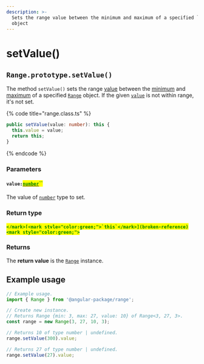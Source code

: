 ```yaml
---
description: >-
  Sets the range value between the minimum and maximum of a specified `Range`
  object
---
```


# setValue()

## `Range.prototype.setValue()`

The method `setValue()` sets the range [value](../properties/value.md#range.prototype.value) between the [minimum](../properties/min.md#range.prototype.min) and [maximum](../properties/max.md#range.prototype.max) of a specified [`Range`](broken-reference) object. If the given [`value`](setvalue.md#value-number) is not within range, it's not set.

{% code title="range.class.ts" %}
```typescript
public setValue(value: number): this {
  this.value = value;
  return this;
}
```
{% endcode %}

### Parameters

#### `value:`[<mark style="color:green;">`number`</mark>](https://www.typescriptlang.org/docs/handbook/basic-types.html#number)<mark style="color:green;">``</mark>

The value of [`number`](https://developer.mozilla.org/en-US/docs/Web/JavaScript/Reference/Global\_Objects/Number) type to set.

### Return type

#### <mark style="color:green;">``</mark>[<mark style="color:green;">`this`</mark>](broken-reference)<mark style="color:green;">``</mark>

### Returns

The **return value** is the [`Range`](broken-reference) instance.

## Example usage

```typescript
// Example usage.
import { Range } from '@angular-package/range';

// Create new instance.
// Returns Range {min: 3, max: 27, value: 10} of Range<3, 27, 3>.
const range = new Range(3, 27, 10, 3);

// Returns 10 of type number | undefined.
range.setValue(300).value;

// Returns 27 of type number | undefined.
range.setValue(27).value;
```

